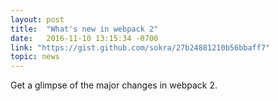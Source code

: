 ```yaml
---
layout: post
title:  "What's new in webpack 2"
date:   2016-11-10 13:15:34 -0700
link: "https://gist.github.com/sokra/27b24881210b56bbaff7"
topic: news
---
```


Get a glimpse of the major changes in webpack 2.